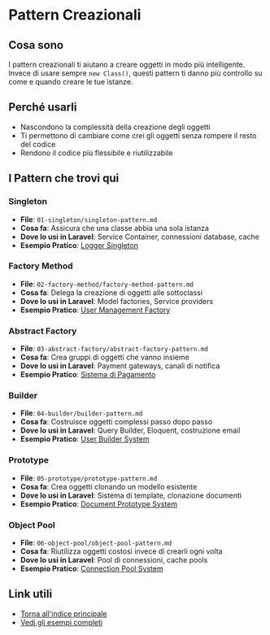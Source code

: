 # Pattern Creazionali

## Cosa sono
I pattern creazionali ti aiutano a creare oggetti in modo più intelligente. Invece di usare sempre `new Class()`, questi pattern ti danno più controllo su come e quando creare le tue istanze.

## Perché usarli
- Nascondono la complessità della creazione degli oggetti
- Ti permettono di cambiare come crei gli oggetti senza rompere il resto del codice
- Rendono il codice più flessibile e riutilizzabile

## I Pattern che trovi qui

### Singleton
- **File**: `01-singleton/singleton-pattern.md`
- **Cosa fa**: Assicura che una classe abbia una sola istanza
- **Dove lo usi in Laravel**: Service Container, connessioni database, cache
- **Esempio Pratico**: [Logger Singleton](./01-singleton/esempio-completo/)

### Factory Method
- **File**: `02-factory-method/factory-method-pattern.md`
- **Cosa fa**: Delega la creazione di oggetti alle sottoclassi
- **Dove lo usi in Laravel**: Model factories, Service providers
- **Esempio Pratico**: [User Management Factory](./02-factory-method/esempio-completo/)

### Abstract Factory
- **File**: `03-abstract-factory/abstract-factory-pattern.md`
- **Cosa fa**: Crea gruppi di oggetti che vanno insieme
- **Dove lo usi in Laravel**: Payment gateways, canali di notifica
- **Esempio Pratico**: [Sistema di Pagamento](./03-abstract-factory/esempio-completo/)

### Builder
- **File**: `04-builder/builder-pattern.md`
- **Cosa fa**: Costruisce oggetti complessi passo dopo passo
- **Dove lo usi in Laravel**: Query Builder, Eloquent, costruzione email
- **Esempio Pratico**: [User Builder System](./04-builder/esempio-completo/)

### Prototype
- **File**: `05-prototype/prototype-pattern.md`
- **Cosa fa**: Crea oggetti clonando un modello esistente
- **Dove lo usi in Laravel**: Sistema di template, clonazione documenti
- **Esempio Pratico**: [Document Prototype System](./05-prototype/esempio-completo/)

### Object Pool
- **File**: `06-object-pool/object-pool-pattern.md`
- **Cosa fa**: Riutilizza oggetti costosi invece di crearli ogni volta
- **Dove lo usi in Laravel**: Pool di connessioni, cache pools
- **Esempio Pratico**: [Connection Pool System](./06-object-pool/esempio-completo/)

## Link utili
- [Torna all'indice principale](../../README.md)
- [Vedi gli esempi completi](../esempi-completi/)

